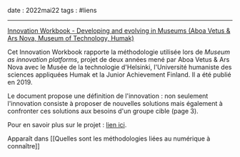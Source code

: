 date : 2022mai22
tags : #liens

---------

[Innovation Workbook - Developing and evolving in Museums (Aboa Vetus & Ars Nova, Museum of Technology, Humak)](https://www.ecsite.eu/sites/default/files/developing_and_evolving_in_museums_workbook.pdf)

Cet Innovation Workbook rapporte la méthodologie utilisée lors de *Museum as innovation platforms*, projet de deux années mené par Aboa Vetus & Ars Nova avec le Musée de la technologie d'Helsinki, l'Université humaniste des sciences appliquées Humak et la Junior Achievement Finland. Il a été publié en 2019. 

Le document propose une définition de l'innovation : non seulement l'innovation consiste à proposer de nouvelles solutions mais également à confronter ces solutions aux besoins d'un groupe cible (page 3). 

Pour en savoir plus sur le projet : [lien ici](https://www.aboavetusarsnova.fi/en/news/museums-as-innovation-platforms-new-project-widens-the-use-of-museums). 

Apparaît dans [[Quelles sont les méthodologies liées au numérique à connaître]]